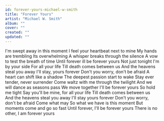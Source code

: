```yaml
---
id: forever-yours-michael-w-smith
title: "Forever Yours"
artist: "Michael W. Smith"
album: ""
cover: ""
created: ""
updated: ""
---
```


I'm swept away in this moment
I feel your heartbeat next to mine
My hands are trembling
Its overwhelming
A whisper breaks through the silence
A vow to test the breath of time
Until forever ill be forever yours
Not just tonight I'm by your side
For all your life
Till death comes between us
And the heavens steal you away
I'll stay, yours forever
Don't you worry, don't be afraid
A heart can shift like a shadow
The deepest passion start to wake
Stay ever tender, never surrender
Come waltz with me through the twilight
And we will dance as seasons pass
We move together
I'll be forever yours
So hold me tight
Say you'll be mine, for all your life
Till death comes between us
And the heavens steal you away
I'll stay yours forever
Don't you worry, don't be afraid
Come what may
So what we have is this moment
But moments come and go so fast
Until forever, I'll be forever yours
There is no other, I am forever yours